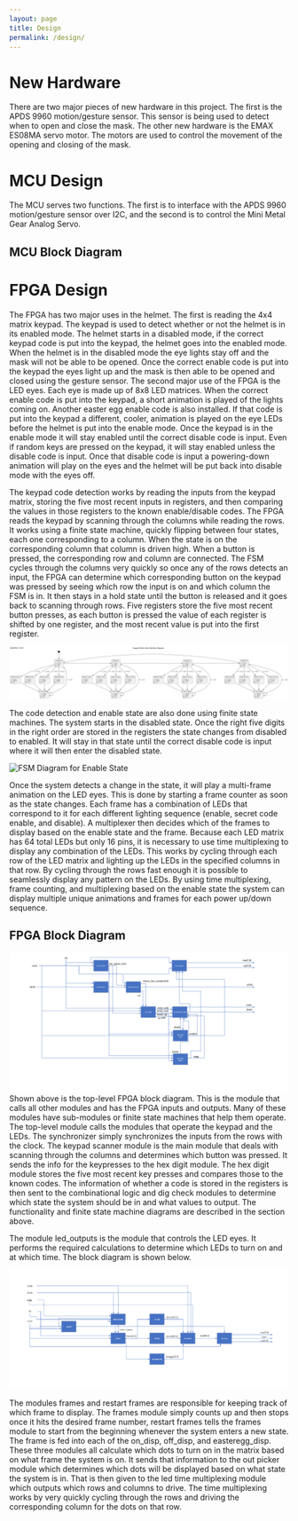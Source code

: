 ```yaml
---
layout: page
title: Design
permalink: /design/
---
```

# New Hardware
There are two major pieces of new hardware in this project. The first is the APDS 9960 motion/gesture sensor. This sensor is being used to detect when to open and close the mask. The other new hardware is the EMAX ES08MA servo motor. The motors are used to control the movement of the opening and closing of the mask.

# MCU Design

The MCU serves two functions. The first is to interface with the APDS 9960 motion/gesture sensor over I2C, and the second is to control the Mini Metal Gear Analog Servo. 

## MCU Block Diagram

# FPGA Design
The FPGA has two major uses in the helmet. The first is reading the 4x4 matrix keypad. The keypad is used to detect whether or not the helmet is in its enabled mode. The helmet starts in a disabled mode, if the correct keypad code is put into the keypad, the helmet goes into the enabled mode. When the helmet is in the disabled mode the eye lights stay off and the mask will not be able to be opened. Once the correct enable code is put into the keypad the eyes light up and the mask is then able to be opened and closed using the gesture sensor. The second major use of the FPGA is the LED eyes. Each eye is made up of 8x8 LED matrices. When the correct enable code is put into the keypad, a short animation is played of the lights coming on. Another easter egg enable code is also installed. If that code is put into the keypad a different, cooler, animation is played on the eye LEDs before the helmet is put into the enable mode.
Once the keypad is in the enable mode it will stay enabled until the correct disable code is input. Even if random keys are pressed on the keypad, it will stay enabled unless the disable code is input. Once that disable code is input a powering-down animation will play on the eyes and the helmet will be put back into disable mode with the eyes off.

The keypad code detection works by reading the inputs from the keypad matrix, storing the five most recent inputs in registers, and then comparing the values in those registers to the known enable/disable codes. The FPGA reads the keypad by scanning through the columns while reading the rows. It works using a finite state machine, quickly flipping between four states, each one corresponding to a column. When the state is on the corresponding column that column is driven high. When a button is pressed, the corresponding row and column are connected. The FSM cycles through the columns very quickly so once any of the rows detects an input, the FPGA can determine which corresponding button on the keypad was pressed by seeing which row the input is on and which column the FSM is in. It then stays in a hold state until the button is released and it goes back to scanning through rows. Five registers store the five most recent button presses, as each button is pressed the value of each register is shifted by one register, and the most recent value is put into the first register.

<div style="text-align: left">
  <img src="./assets/img/keypadFSM.png" alt="Keypad FSM Diagram" />
</div>



The code detection and enable state are also done using finite state machines. The system starts in the disabled state. Once the right five digits in the right order are stored in the registers the state changes from disabled to enabled. It will stay in that state until the correct disable code is input where it will then enter the disabled state.

<div style="text-align: left">
  <img src=".docs/assets/img/enablecodeFSM.png" alt="FSM Diagram for Enable State" />
</div>

Once the system detects a change in the state, it will play a multi-frame animation on the LED eyes. This is done by starting a frame counter as soon as the state changes. Each frame has a combination of LEDs that correspond to it for each different lighting sequence (enable, secret code enable, and disable). A multiplexer then decides which of the frames to display based on the enable state and the frame. Because each LED matrix has 64 total LEDs but only 16 pins, it is necessary to use time multiplexing to display any combination of the LEDs. This works by cycling through each row of the LED matrix and lighting up the LEDs in the specified columns in that row. By cycling through the rows fast enough it is possible to seamlessly display any pattern on the LEDs. By using time multiplexing, frame counting, and multiplexing based on the enable state the system can display multiple unique animations and frames for each power up/down sequence.






## FPGA Block Diagram

<div style="text-align: left">
  <img src="./assets/schematics/FPGATopBlock.png" alt="FPGA Top Level Block Diagram" />
</div>
Shown above is the top-level FPGA block diagram. This is the module that calls all other modules and has the FPGA inputs and outputs. Many of these modules have sub-modules or finite state machines that help them operate. The top-level module calls the modules that operate the keypad and the LEDs. The synchronizer simply synchronizes the inputs from the rows with the clock. The keypad scanner module is the main module that deals with scanning through the columns and determines which button was pressed. It sends the info for the keypresses to the hex digit module. The hex digit module stores the five most recent key presses and compares those to the known codes. The information of whether a code is stored in the registers is then sent to the combinational logic and dig check modules to determine which state the system should be in and what values to output. The functionality and finite state machine diagrams are described in the section above. 

  The module led_outputs is the module that controls the LED eyes. It performs the required calculations to determine which LEDs to turn on and at which time. The block diagram is shown below. 

![LED Block Diagram](./assets/schematics/FPGALEDBlock.png)

The modules frames and restart frames are responsible for keeping track of which frame to display. The frames module simply counts up and then stops once it hits the desired frame number, restart frames tells the frames module to start from the beginning whenever the system enters a new state. The frame is fed into each of the on_disp, off_disp, and easteregg_disp. These three modules all calculate which dots to turn on in the matrix based on what frame the system is on. It sends that information to the out picker module which determines which dots will be displayed based on what state the system is in. That is then given to the led time multiplexing module which outputs which rows and columns to drive. The time multiplexing works by very quickly cycling through the rows and driving the corresponding column for the dots on that row.
